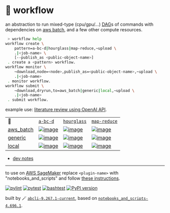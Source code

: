 # 📜 workflow

an abstraction to run mixed-type (cpu/gpu/...) [DAG](https://networkx.org/documentation/stable/reference/classes/digraph.html)s of commands with dependencies on [aws batch](https://aws.amazon.com/batch/), and a few other compute resources.

```bash
 > workflow help
workflow create \
	pattern=a-bc-d|hourglass|map-reduce,~upload \
	.|<job-name> \
	[--publish_as <public-object-name>]
 . create a <pattern> workflow.
workflow monitor \
	~download,node=<node>,publish_as=<public-object-name>,~upload \
	.|<job-name>
 . monitor workflow.
workflow submit \
	~download,dryrun,to=aws_batch|generic|local,~upload \
	.|<job-name>
 . submit workflow.
```

example use: [literature review using OpenAI API](https://github.com/kamangir/openai-commands/tree/main/openai_commands/literature_review).

|   |   |   |   |
| --- | --- | --- | --- |
| 📜 | [`a-bc-d`](./patterns/a-bc-d.dot) | [`hourglass`](./patterns/hourglass.dot) | [`map-reduce`](./patterns/map-reduce.dot) |
| [aws_batch](./runners/aws_batch.py) | [![image](https://kamangir-public.s3.ca-central-1.amazonaws.com/aws_batch-a-bc-d/workflow.gif?raw=true&random=tTrV1WxnlnXmxonE)](https://kamangir-public.s3.ca-central-1.amazonaws.com/aws_batch-a-bc-d/workflow.gif?raw=true&random=tTrV1WxnlnXmxonE) | [![image](https://kamangir-public.s3.ca-central-1.amazonaws.com/aws_batch-hourglass/workflow.gif?raw=true&random=P8lQLezDwv1baWY3)](https://kamangir-public.s3.ca-central-1.amazonaws.com/aws_batch-hourglass/workflow.gif?raw=true&random=P8lQLezDwv1baWY3) | [![image](https://kamangir-public.s3.ca-central-1.amazonaws.com/aws_batch-map-reduce/workflow.gif?raw=true&random=GJTCawKSEPvePRIW)](https://kamangir-public.s3.ca-central-1.amazonaws.com/aws_batch-map-reduce/workflow.gif?raw=true&random=GJTCawKSEPvePRIW) |
| [generic](./runners/generic.py) | [![image](https://kamangir-public.s3.ca-central-1.amazonaws.com/generic-a-bc-d/workflow.gif?raw=true&random=FrEsWo8zlWaEqt2I)](https://kamangir-public.s3.ca-central-1.amazonaws.com/generic-a-bc-d/workflow.gif?raw=true&random=FrEsWo8zlWaEqt2I) | [![image](https://kamangir-public.s3.ca-central-1.amazonaws.com/generic-hourglass/workflow.gif?raw=true&random=87RQyo8WRxyCrVBJ)](https://kamangir-public.s3.ca-central-1.amazonaws.com/generic-hourglass/workflow.gif?raw=true&random=87RQyo8WRxyCrVBJ) | [![image](https://kamangir-public.s3.ca-central-1.amazonaws.com/generic-map-reduce/workflow.gif?raw=true&random=edLYsTaix5w73CEp)](https://kamangir-public.s3.ca-central-1.amazonaws.com/generic-map-reduce/workflow.gif?raw=true&random=edLYsTaix5w73CEp) |
| [local](./runners/local.py) | [![image](https://kamangir-public.s3.ca-central-1.amazonaws.com/local-a-bc-d/workflow.gif?raw=true&random=F0CIpWFr9wk7tZQ3)](https://kamangir-public.s3.ca-central-1.amazonaws.com/local-a-bc-d/workflow.gif?raw=true&random=F0CIpWFr9wk7tZQ3) | [![image](https://kamangir-public.s3.ca-central-1.amazonaws.com/local-hourglass/workflow.gif?raw=true&random=evlqRt0ITKQD1fCN)](https://kamangir-public.s3.ca-central-1.amazonaws.com/local-hourglass/workflow.gif?raw=true&random=evlqRt0ITKQD1fCN) | [![image](https://kamangir-public.s3.ca-central-1.amazonaws.com/local-map-reduce/workflow.gif?raw=true&random=mIUVRI2njQn3a9Y7)](https://kamangir-public.s3.ca-central-1.amazonaws.com/local-map-reduce/workflow.gif?raw=true&random=mIUVRI2njQn3a9Y7) |

- [dev notes](https://arash-kamangir.medium.com/%EF%B8%8F-openai-experiments-54-e49117dc69ef)

---

to use on [AWS SageMaker](https://aws.amazon.com/sagemaker/) replace `<plugin-name>` with "notebooks_and_scripts" and follow [these instructions](https://github.com/kamangir/notebooks-and-scripts/blob/main/SageMaker.md).

[![pylint](https://github.com/kamangir/notebooks-and-scripts/actions/workflows/pylint.yml/badge.svg)](https://github.com/kamangir/notebooks-and-scripts/actions/workflows/pylint.yml) [![pytest](https://github.com/kamangir/notebooks-and-scripts/actions/workflows/pytest.yml/badge.svg)](https://github.com/kamangir/notebooks-and-scripts/actions/workflows/pytest.yml) [![bashtest](https://github.com/kamangir/notebooks-and-scripts/actions/workflows/bashtest.yml/badge.svg)](https://github.com/kamangir/notebooks-and-scripts/actions/workflows/bashtest.yml) [![PyPI version](https://img.shields.io/pypi/v/notebooks-and-scripts.svg)](https://pypi.org/project/notebooks-and-scripts/)

built by 🪄 [`abcli-9.267.1-current`](https://github.com/kamangir/awesome-bash-cli), based on [`notebooks_and_scripts-4.696.1`](https://github.com/kamangir/notebooks-and-scripts).
